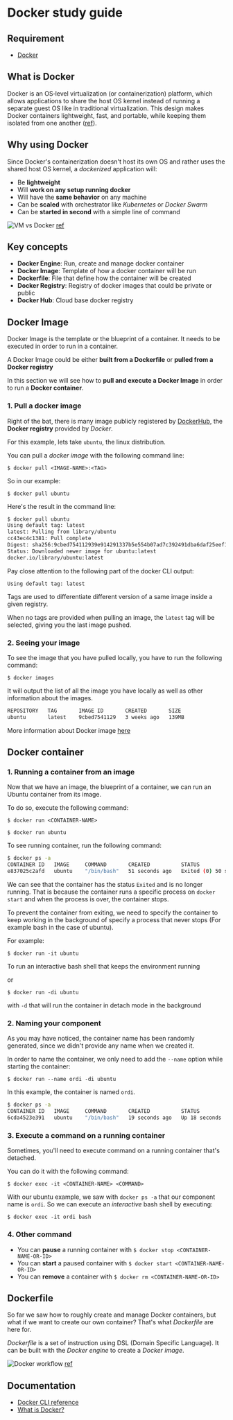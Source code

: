 # Docker study guide

## Requirement

- [Docker](https://docs.docker.com/engine/install/)

## What is Docker

Docker is an OS‑level virtualization (or containerization) platform, which allows applications to share the host OS kernel instead of running a separate guest OS like in traditional virtualization. This design makes Docker containers lightweight, fast, and portable, while keeping them isolated from one another ([ref][1]).

## Why using Docker

Since Docker's containerization doesn't host its own OS and rather uses the shared host OS kernel, a *dockerized* application will:
- Be **lightweight**
- Will **work on any setup running docker** 
- Will have the **same behavior** on any machine
- Can be **scaled** with orchestrator like *Kubernetes* or *Docker Swarm*
- Can be **started in second** with a simple line of command

![VM vs Docker](./assets/vm-vs-docker.jpg)
[ref][1]

## Key concepts

- **Docker Engine**: Run, create and manage docker container
- **Docker Image**: Template of how a docker container will be run
- **Dockerfile**: File that define how the container will be created
- **Docker Registry**: Registry of docker images that could be private or public
- **Docker Hub**: Cloud base docker registry

## Docker Image

Docker Image is the template or the blueprint of a container. It needs to be executed in order to run in a container.

A Docker Image could be either **built from a Dockerfile** or **pulled from a Docker registry**

In this section we will see how to **pull and execute a Docker Image** in order to run a **Docker container**.

### 1. Pull a docker image

Right of the bat, there is many image publicly registered by [DockerHub](https://hub.docker.com), the **Docker registry** provided by *Docker*.

For this example, lets take `ubuntu`, the linux distribution.

You can pull a *docker image* with the following command line:

`$ docker pull <IMAGE-NAME>:<TAG>`

So in our example:  

`$ docker pull ubuntu`

Here's the result in the command line:

```bash
$ docker pull ubuntu
Using default tag: latest
latest: Pulling from library/ubuntu
cc43ec4c1381: Pull complete
Digest: sha256:9cbed754112939e914291337b5e554b07ad7c392491dba6daf25eef1332a22e8
Status: Downloaded newer image for ubuntu:latest
docker.io/library/ubuntu:latest
```
Pay close attention to the following part of the docker CLI output:

```
Using default tag: latest
```

Tags are used to differentiate different version of a same image inside a given registry.

When no tags are provided when pulling an image, the `latest` tag will be selected, giving you the last image pushed.

### 2. Seeing your image

To see the image that you have pulled locally, you have to run the following command:

`$ docker images`

It will output the list of all the image you have locally as well as other information about the images.

```bash
REPOSITORY   TAG       IMAGE ID       CREATED       SIZE
ubuntu       latest    9cbed7541129   3 weeks ago   139MB
```

More information about Docker image [here](https://docs.docker.com/reference/cli/docker/image/)

## Docker container

### 1. Running a container from an image

Now that we have an image, the blueprint of a container, we can run an Ubuntu container from its image.

To do so, execute the following command:

`$ docker run <CONTAINER-NAME>`

`$ docker run ubuntu`

To see running container, run the following command:

```bash
$ docker ps -a
CONTAINER ID   IMAGE     COMMAND       CREATED          STATUS                      PORTS     NAMES
e837025c2afd   ubuntu    "/bin/bash"   51 seconds ago   Exited (0) 50 seconds ago             intelligent_driscoll
```

We can see that the container has the status `Exited` and is no longer running. That is because the container runs a specific process on `docker start` and when the process is over, the container stops.

To prevent the container from exiting, we need to specify the container to keep working in the background of specify a process that never stops (For example bash in the case of ubuntu).

For example:

`$ docker run -it ubuntu`

To run an interactive bash shell that keeps the environment running

or

`$ docker run -di ubuntu`

with `-d` that will run the container in detach mode in the background

### 2. Naming your component

As you may have noticed, the container name has been randomly generated, since we didn't provide any name when we created it.

In order to name the container, we only need to add the `--name` option while starting the container:

`$ docker run --name ordi -di ubuntu`

In this example, the container is named `ordi`.

```bash
$ docker ps -a
CONTAINER ID   IMAGE     COMMAND       CREATED          STATUS          PORTS     NAMES
6cda4523e391   ubuntu    "/bin/bash"   19 seconds ago   Up 18 seconds             ordi
```

### 3. Execute a command on a running container

Sometimes, you'll need to execute command on a running container that's detached.

You can do it with the following command:

`$ docker exec -it <CONTAINER-NAME> <COMMAND>`

With our ubuntu example, we saw with `docker ps -a` that our component name is `ordi`. So we can execute an *interactive* bash shell by executing:

`$ docker exec -it ordi bash`

### 4. Other command

- You can **pause** a running container with `$ docker stop <CONTAINER-NAME-OR-ID>`
- You can **start** a paused container with `$ docker start <CONTAINER-NAME-OR-ID>`
- You can **remove** a container with `$ docker rm <CONTAINER-NAME-OR-ID>`

## Dockerfile

So far we saw how to roughly create and manage Docker containers, but what if we want to create our own container? That's what *Dockerfile* are here for.

*Dockerfile* is a set of instruction using DSL (Domain Specific Language). It can be built with the *Docker engine* to create a *Docker image*.



![Docker workflow](./assets/docker-components-formini.png)
[ref][2]


## Documentation

- [Docker CLI reference](https://docs.docker.com/reference/cli/docker/)
- [What is Docker?](https://www.geeksforgeeks.org/devops/introduction-to-docker/)

[1]: https://www.geeksforgeeks.org/devops/introduction-to-docker/
[2]: https://thibautdemare.github.io/presentations/2019-05-intro_docker/images/vm-vs-docker.jpg
[3]: https://ios.dz/images/blog/installation-docker-centos-8/docker-components-formini.png
